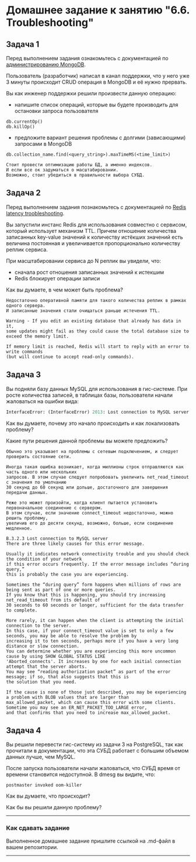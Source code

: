 # Домашнее задание к занятию "6.6. Troubleshooting"

## Задача 1

Перед выполнением задания ознакомьтесь с документацией по [администрированию MongoDB](https://docs.mongodb.com/manual/administration/).

Пользователь (разработчик) написал в канал поддержки, что у него уже 3 минуты происходит CRUD операция в MongoDB и её 
нужно прервать. 

Вы как инженер поддержки решили произвести данную операцию:
- напишите список операций, которые вы будете производить для остановки запроса пользователя
```shell
db.currentOp()
db.killOp()

```
- предложите вариант решения проблемы с долгими (зависающими) запросами в MongoDB
```shell
db.collection_name.find(<query_string>).maxTimeMS(<time_limit>)

Стоит провести оптимизацию работы БД, а именно индексов.
И если все ок задуматься о масштабировании.
Возможно, стоит убедиться в правильности выбора СУБД.

```

## Задача 2

Перед выполнением задания познакомьтесь с документацией по [Redis latency troobleshooting](https://redis.io/topics/latency).

Вы запустили инстанс Redis для использования совместно с сервисом, который использует механизм TTL. 
Причем отношение количества записанных key-value значений к количеству истёкших значений есть величина постоянная и
увеличивается пропорционально количеству реплик сервиса. 

При масштабировании сервиса до N реплик вы увидели, что:
- сначала рост отношения записанных значений к истекшим
- Redis блокирует операции записи

Как вы думаете, в чем может быть проблема?
 
```shell
Недостаточно оперативной памяти для такого количества реплик в рамках одного сервера. 
И записанные значения стали очищаться раньше истечения TTL.

Warning - If you edit an existing database that already has data in it, 
some updates might fail as they could cause the total database size to exceed the memory limit. 

If memory limit is reached, Redis will start to reply with an error to write commands 
(but will continue to accept read-only commands).

```

## Задача 3

Вы подняли базу данных MySQL для использования в гис-системе. При росте количества записей, в таблицах базы,
пользователи начали жаловаться на ошибки вида:
```python
InterfaceError: (InterfaceError) 2013: Lost connection to MySQL server during query u'SELECT..... '
```

Как вы думаете, почему это начало происходить и как локализовать проблему?

Какие пути решения данной проблемы вы можете предложить?

```shell
Обычно это указывает на проблемы с сетевым подключением, и следует проверить состояние сети.

Иногда такая ошибка возникает, когда миллионы строк отправляются как часть одного или нескольких 
запросов. В этом случае следует попробовать увеличить net_read_timeout с значения по умолчанию 
30 секунд до 60 секунд или дольше, достаточного для завершения передачи данных.

Реже это может произойти, когда клиент пытается установить первоначальное соединение с сервером. 
В этом случае, если значение connect_timeout недостаточно, можно решить проблему, 
увеличив его до десяти секунд, возможно, больше, если соединение медленное.

B.3.2.3 Lost connection to MySQL server
There are three likely causes for this error message.

Usually it indicates network connectivity trouble and you should check the condition of your network 
if this error occurs frequently. If the error message includes “during query,” 
this is probably the case you are experiencing.

Sometimes the “during query” form happens when millions of rows are being sent as part of one or more queries. 
If you know that this is happening, you should try increasing net_read_timeout from its default of 
30 seconds to 60 seconds or longer, sufficient for the data transfer to complete.

More rarely, it can happen when the client is attempting the initial connection to the server. 
In this case, if your connect_timeout value is set to only a few seconds, you may be able to resolve the problem by 
increasing it to ten seconds, perhaps more if you have a very long distance or slow connection. 
You can determine whether you are experiencing this more uncommon cause by using SHOW GLOBAL STATUS LIKE 
'Aborted_connects'. It increases by one for each initial connection attempt that the server aborts. 
You may see “reading authorization packet” as part of the error message; if so, that also suggests that this is 
the solution that you need.

If the cause is none of those just described, you may be experiencing a problem with BLOB values that are larger than 
max_allowed_packet, which can cause this error with some clients. Sometime you may see an ER_NET_PACKET_TOO_LARGE error, 
and that confirms that you need to increase max_allowed_packet.

```

## Задача 4


Вы решили перевести гис-систему из задачи 3 на PostgreSQL, так как прочитали в документации, что эта СУБД работает с 
большим объемом данных лучше, чем MySQL.

После запуска пользователи начали жаловаться, что СУБД время от времени становится недоступной. В dmesg вы видите, что:

`postmaster invoked oom-killer`

Как вы думаете, что происходит?

Как бы вы решили данную проблему?

---

### Как cдавать задание

Выполненное домашнее задание пришлите ссылкой на .md-файл в вашем репозитории.

---